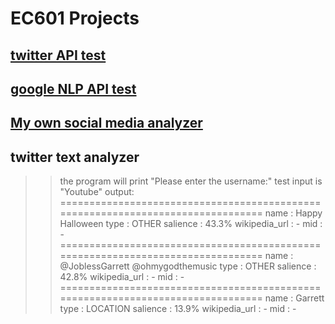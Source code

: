 # EC601 Projects

## [twitter API test](Twitter%20test/)

## [google NLP API test](Google_NLP_test/readme.md)

## [My own social media analyzer](user%20story.md)  

## twitter text analyzer

>>the program will print "Please enter the username:"
>>test input is "Youtube"
>>output:
================================================================================
name           : Happy Halloween
type           : OTHER
salience       : 43.3%
wikipedia_url  : -
mid            : -
================================================================================
name           : @JoblessGarrett @ohmygodthemusic
type           : OTHER
salience       : 42.8%
wikipedia_url  : -
mid            : -
================================================================================
name           : Garrett
type           : LOCATION
salience       : 13.9%
wikipedia_url  : -
mid            : -


